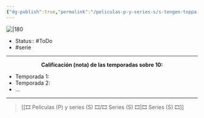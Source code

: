 ```yaml
---
{"dg-publish":true,"permalink":"/peliculas-p-y-series-s/s-tengen-toppa-gurren-lagann/"}
---
```



![|180](https://pics.filmaffinity.com/Tengen_Toppa_Gurren_Lagann_Serie_de_TV-125771804-large.jpg)

- Status:: #ToDo 
- #serie

---

**<center>Calificación (nota) de las temporadas sobre 10:</center>**

- Temporada 1: 
- Temporada 2: 
- ...

---

> [[🎞️ Películas (P) y series (S) 🎞️/🎞️ Series (S) 🎞️\|🎞️ Series (S) 🎞️]]